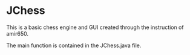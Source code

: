 # JChess
This is a basic chess engine and GUI created through the instruction of amir650.

The main function is contained in the JChess.java file. 
